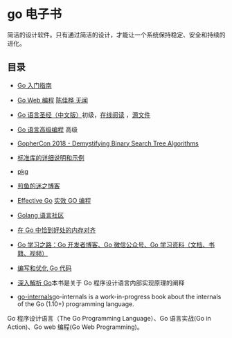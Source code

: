 # go 电子书

简洁的设计软件。只有通过简洁的设计，才能让一个系统保持稳定、安全和持续的进化。

## 目录

- [Go 入门指南](https://github.com/Unknwon/the-way-to-go_ZH_CN)
- [Go Web 编程](https://study.163.com/provider/749000/index.htm) [陈佳桦 无闻](https://github.com/Unknwon)
- [Go 语言圣经（中文版）](https://github.com/gopl-zh/gopl-zh.github.com)初级，[在线阅读](https://books.studygolang.com/gopl-zh/) ，[源文件](https://github.com/adonovan/gopl.io/)
- [Go 语言高级编程](https://github.com/chai2010/advanced-go-programming-book) 高级
- [GopherCon 2018 - Demystifying Binary Search Tree Algorithms](https://about.sourcegraph.com/go/gophercon-2018-binary-search-tree-algorithms/)
- [标准库的详细说明和示例](https://github.com/astaxie/gopkg)
- [pkg](https://golang.org/pkg/)
- [煎鱼的迷之博客](https://github.com/EDDYCJY/blog)
- [Effective Go](https://golang.org/doc/effective_go.html) [实效 GO 编程](https://bingohuang.gitbooks.io/effective-go-zh-en/content/)
- [Golang 语言社区](https://www.kancloud.cn/cserli/golang/524339)

- [在 Go 中恰到好处的内存对齐](https://github.com/EDDYCJY/blog/blob/master/golang/2018-12-26-%E5%9C%A8Go%E4%B8%AD%E6%81%B0%E5%88%B0%E5%A5%BD%E%A4%84%E7%9A%84%E5%86%85%E5%AD%98%E5%AF%B9%E9%BD%90.md)

- [Go 学习之路：Go 开发者博客、Go 微信公众号、Go 学习资料（文档、书籍、视频）](https://github.com/developer-learning/learning-golang)

- [编写和优化 Go 代码](https://github.com/dgryski/go-perfbook/blob/master/performance-zh.md)
- [深入解析 Go](https://tiancaiamao.gitbooks.io/go-internals/content/zh/index.html)本书是关于 Go 程序设计语言内部实现原理的阐释
- [go-internals](https://github.com/teh-cmc/go-internals)go-internals is a work-in-progress book about the internals of the Go (1.10+) programming language.

Go 程序设计语言（The Go Programming Language）、Go 语言实战(Go in Action)、Go web 编程(Go Web Programming)。
